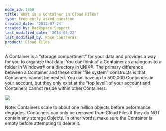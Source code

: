```yaml
---
node_id: 1550
title: What is a Container in Cloud Files?
type: frequently_asked_question
created_date: '2012-07-24'
created_by: Rackspace Support
last_modified_date: '2014-05-22'
last_modified_by: Rose Contreras
product: Cloud Files
---
```


A Container is a &ldquo;storage compartment&rdquo; for your data and provides a way
for you to organize that data. You can think of a Container as analogous
to a folder in Windows&reg; or a directory in UNIX&reg;. The primary difference
between a Container and these other &ldquo;file system&rdquo; constructs is that
Containers cannot be nested. You can have up to 500,000 Containers in
your account, but they only exist at the &ldquo;top level&rdquo; of your account and
Containers cannot reside within other Containers.

![](http://c15156697.r97.cf2.rackcdn.com/1.png)

Note:  Containers scale to about one million objects before peformance
degrades. Containers can only be removed from Cloud Files if they do NOT
contain any storage Objects. In other words, make sure the Container is
empty before attempting to delete it.


